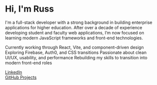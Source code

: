 # Hi, I'm Russ 
I'm a full-stack developer with a strong background in building enterprise applications for higher education. 
After over a decade of experience developing student and faculty web applications, I’m now focused on learning modern JavaScript frameworks and front-end technologies.

Currently working through React, Vite, and component-driven design
Exploring Firebase, Auth0, and CSS transitions
Passionate about clean UI/UX, usability, and performance
Rebuilding my skills to transition into modern front-end roles

[LinkedIn](https://www.linkedin.com/in/russell-calianno/)  
[GitHub Projects](https://github.com/allman154)
